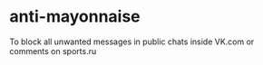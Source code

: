# anti-mayonnaise

To block all unwanted messages in public chats inside VK.com or comments on sports.ru
